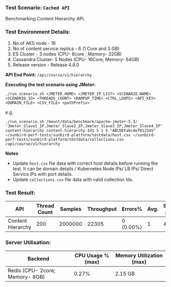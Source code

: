 ### Test Scenario: ```Cached API```

Benchmarking Content Hierarchy API.


### Test Environment Details:

1. No of AKS node - 16
2. No of content service replica - 6 (1 Core and 3 GB)
3. ES Cluster - 3 nodes (CPU- 8core ; Memory- 32GB)
4. Cassandra Cluster- 5 Nodes (CPU- 16Core; Memory- 64GB)
4. Release version - Release 4.8.0


**API End Point:**  `/api/course/v1/hierarchy`



**Executing the test scenario using JMeter:**

```./run_scenario.sh <JMETER_HOME> <JMETER_IP_LIST> <SCENARIO_NAME> <SCENARIO_ID> <THREADS_COUNT> <RAMPUP_TIME> <CTRL_LOOPS> <API_KEY> <DOMAIN_FILE> <CSV_FILE> <pathPrefix>```

e.g.

```./run_scenario.sh /mount/data/benchmark/apache-jmeter-5.3/ 'Jmeter_Slave1_IP,Jmeter_Slave2_IP,Jmeter_Slave3_IP,Jmeter_Slave4_IP' content-hierarchy content-hierarchy-Id1 5 1 5 "ABCDEFabcdef012345" ~/sunbird-perf-tests/sunbird-platform/testdata/host.csv ~/sunbird-perf-tests/sunbird-platform/testdata/collections.csv /api/course/v1/hierarchy```

**Notes**
- Update `host.csv` file data with correct host details before running the test. It can be domain details / Kubernetes Node IPs/ LB IPs/ Direct Service IPs with port details.
- Update `collections.csv` file data with valid collection Ids.



### Test Result:

| API               | Thread Count  | Samples  |Throughput | Errors%   | Avg.            |95th pct         |99th pct       |
| ----------------- | ------------- | -------- | --------- | --------- | --------------- |--------------- |--------------- |
| Content Hierarchy | 200           | 2000000  | 22305 | 0 (0.00%)  |1                |     4           |9         |

### Server Utilisation:
| Backend          | CPU Usage %(max) | Memory Utilization (max) |
| ------------- | ------------- |------------- |
| Redis (CPU- 2core; Memory- 8GB)  |0.27%  |	2.15 GB| 
